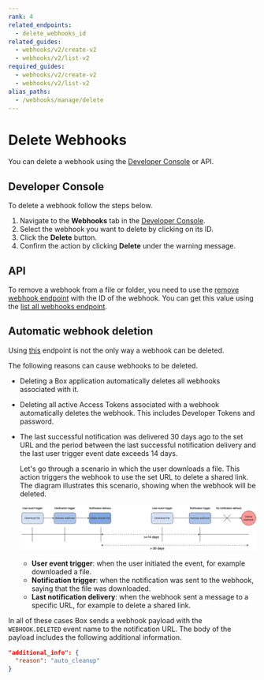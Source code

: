 ```yaml
---
rank: 4
related_endpoints:
  - delete_webhooks_id
related_guides:
  - webhooks/v2/create-v2
  - webhooks/v2/list-v2
required_guides:
  - webhooks/v2/create-v2
  - webhooks/v2/list-v2
alias_paths:
  - /webhooks/manage/delete
---
```


# Delete Webhooks

You can delete a webhook using the [Developer Console][console] or API.

## Developer Console

To delete a webhook follow the steps below.

1. Navigate to the **Webhooks** tab in the [Developer Console][console].
2. Select the webhook you want to delete by clicking on its ID.
3. Click the **Delete** button.
4. Confirm the action by clicking **Delete** under the warning message.

## API

To remove a webhook from a file or folder, you need to use the
[remove webhook endpoint][delete] with the ID of the webhook. You can
get this value using the [list all webhooks endpoint][list].

<Samples id='delete_webhooks_id'></Samples>

## Automatic webhook deletion

Using [this][delete] endpoint is not the only way a webhook can be deleted.

The following reasons can cause webhooks to be deleted.

- Deleting a Box application automatically deletes
  all webhooks associated with it.
- Deleting all active Access Tokens associated with a webhook
  automatically deletes the webhook. This includes
  Developer Tokens and password.
- The last successful notification was delivered 30 days
  ago to the set URL and the period between the last
  successful notification delivery and the last user
  trigger event date exceeds 14 days.

  Let's go through a scenario
  in which the user downloads a file. This action
  triggers the webhook to use the set URL to
  delete a shared link.
  The diagram illustrates this scenario, showing
  when the webhook will be deleted.

  ![Delete webhooks](../images/delete_webhooks.png)

  - **User event trigger**: when the user initiated
    the event, for example downloaded a file.
  - **Notification trigger**: when the notification
    was sent to the webhook, saying that the file was downloaded.
  - **Last notification delivery**: when the webhook sent
    a message to a specific URL, for example to delete a
    shared link.

In all of these cases Box sends a webhook payload with the
`WEBHOOK.DELETED` event name to the notification URL. The body of
the payload
includes the following additional information.

```json
"additional_info": {
  "reason": "auto_cleanup"
}
```

[delete]: e://delete-webhooks-id
[list]: e://get-webhooks
[console]: https://app.box.com/developers/console
